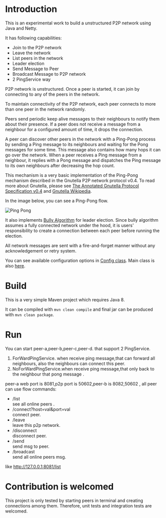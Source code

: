 Introduction
================

This is an experimental work to build a unstructured P2P network using Java and Netty. 

It has following capabilities:

- Join to the P2P network
- Leave the network
- List peers in the network
- Leader election
- Send Message to Peer
- Broadcast Message to P2P network
- 2 PingService way  

P2P network is unstructured. Once a peer is started, it can join by connecting to any of the peers in the network. 
 
To maintain connectivity of the P2P network, each peer connects to more than one peer in the network randomly. 

Peers send periodic keep alive messages to their neighbours to notify them about their presence. If a peer does not receive a message from a neighbour for a configured amount of time, it drops the connection.
 
A peer can discover other peers in the network with a Ping-Pong process by sending a Ping message to its neighbours and waiting for the Pong messages for some time. This message also contains how many hops it can go over the network. When a peer receives a Ping message from a neighbour, it replies with a Pong message and dispatches the Ping message to its own neighbours after decreasing the hop count.
  
This mechanism is a very basic implementation of the Ping-Pong mechanism described in the Gnutella P2P network protocol v0.4. To read more about Gnutella, please see [The Annotated Gnutella Protocol Specification v0.4](http://rfc-gnutella.sourceforge.net/developer/stable/)  and [Gnutella Wikipedia](https://en.wikipedia.org/wiki/Gnutella). 
 
In the image below, you can see a Ping-Pong flow. 
 
![Ping Pong](http://rfc-gnutella.sourceforge.net/developer/stable/GnutellaProtocol-v0.4-r1.6_files/gnutella-ping-pong-routing.gif)


It also implements [Bully Algorithm](https://en.wikipedia.org/wiki/Bully_algorithm) for leader election. Since bully algorithm assumes a fully connected network under the hood, it is users' responsibility to create a connection between each peer before running the election. 

All network messages are sent with a fire-and-forget manner without any acknowledgement or retry system.

You can see available configuration options in [Config class](https://github.com/metanet/p2p/blob/master/src/main/java/com/basrikahveci/p2p/peer/Config.java). Main class is also [here](https://github.com/metanet/p2p/blob/master/src/main/java/com/basrikahveci/p2p/Main.java).


Build
================

This is a very simple Maven project which requires Java 8. 
 
It can be compiled with `mvn clean compile` and final jar can be produced with `mvn clean package`.


 
Run
================
  
You can start peer-a,peer-b,peer-c,peer-d. that support 2 PingService.   
1. ForWardPingService. when receive ping message,that can forward all neighbours, also the neighbours can connect this peer.
2. NoForWardPingService.when receive ping message,that only back to the neighbour that pong message .  

peer-a web port is 8081,p2p port is 50602,peer-b is 8082,50602 , all peer can use flow commands: 
* /list  
    see all online peers .
* /connect?host=val&port=val  
    connect peer.
* /leave  
    leave this p2p network.
* /disconnect  
    disconnect peer.
* /send  
    send msg to peer.
* /broadcast  
    send all online peers msg.
    
like  http://127.0.0.1:8081/list      
 
Contribution is welcomed
================
This project is only tested by starting peers in terminal and creating connections among them. Therefore, unit tests and integration tests are welcomed.



